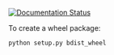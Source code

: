 
[![Documentation Status](https://readthedocs.org/projects/ipychord3/badge/?version=latest)](https://ipychord3.readthedocs.io/en/latest/?badge=latest)


To create a wheel package:
```
python setup.py bdist_wheel
```
